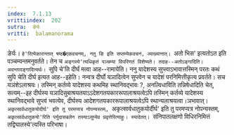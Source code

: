 ```yaml
---
index:  7.1.13
vrittiindex:  202
sutra:  ङेर्यः
vritti:  balamanorama 
---
```


ङेर्यः। `हे'रित्येकारान्तात् षष्ठ�एकवचनम्, नतु ङि इति सप्तम्येकवचनं, व्याख्यानात्। `अतो भिस' इत्यतोऽत इति पञ्चम्यन्तमनुवर्तते। तेन च `अङ्गस्ये'त्यधिकृतं पञ्चम्या विपरिणतं विशेष्यते। तदाह--अतोऽङ्गादिति। अदन्तादङ्गादित्यर्थः। `सुपि चे'ति दीर्घं मत्वा आह--रामायेति। ननु यादेशस्य सुप्त्वाऽभावात्तस्मिन् परतः कथं सुपि चेति दीर्घ इत्यत आह--इहेति। नन्वत्र दीर्घो यञादित्वेन सुप्त्वेन च यादेशं परनिमित्तीकृत्य प्रवर्तते। सच यञंशेऽलाश्रयः। तस्मिन् कर्तव्ये यादेशस्य कथमिह स्थानिवद्भावः ?, अनल्विधाविति तन्निषेधादिति चेत्, सत्यम्--इह दीर्घस्य यञादिसुबाश्रयतयाऽऽदेशगतयकाररूपालाश्रयत्वेऽपि तस्मिन् कर्तव्ये यादेशस्य स्थानिवद्भावे सुप्त्वं भवत्येव, दीर्घस्य आदेशगतयकाररूपालाश्रयत्वेऽपि स्थान्यलाश्रयत्वा।ञभावात्। `अकृत्सार्वधातुकयोदीर्घ' इति तु परमप्यत्र नोपन्यस्तम्, `अकृत्सार्वधातुकयोर्दीर्घ' इति तु परमप्यत्र नोपन्यस्तम्, `अकृत्सार्वधातुकयो'रिति पर्युदासबलेन तस्याऽसुप्येव प्रवृत्तेरित्याहुः। स्यादेतत्। `संनिपातलक्षणो विधिरनिमित्तं तद्विघातस्ये'त्यस्ति परिभाषा। 

